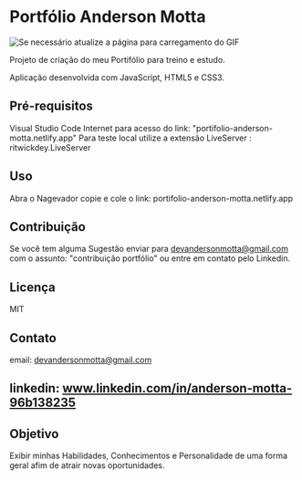 # Portfólio Anderson Motta

![Se necessário atualize a página para carregamento do GIF](port1.gif)

Projeto de criação do meu Portifólio para treino e estudo.

Aplicação desenvolvida com JavaScript, HTML5 e CSS3.

## Pré-requisitos

Visual Studio Code
Internet para acesso do link: "portifolio-anderson-motta.netlify.app"
Para teste local utilize a extensão LiveServer : ritwickdey.LiveServer


## Uso

Abra o Nagevador copie e cole o link: portifolio-anderson-motta.netlify.app

## Contribuição

Se você tem alguma Sugestão enviar para devandersonmotta@gmail.com com o assunto: "contribuição portfólio" ou entre em contato pelo Linkedin.

## Licença

MIT

## Contato

email: devandersonmotta@gmail.com

linkedin: www.linkedin.com/in/anderson-motta-96b138235
---

## Objetivo

Exibir minhas Habilidades, Conhecimentos e Personalidade de uma forma geral afim de atrair novas oportunidades. 


